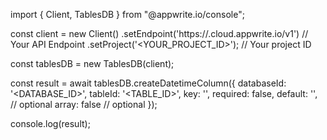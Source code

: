 import { Client, TablesDB } from "@appwrite.io/console";

const client = new Client()
    .setEndpoint('https://<REGION>.cloud.appwrite.io/v1') // Your API Endpoint
    .setProject('<YOUR_PROJECT_ID>'); // Your project ID

const tablesDB = new TablesDB(client);

const result = await tablesDB.createDatetimeColumn({
    databaseId: '<DATABASE_ID>',
    tableId: '<TABLE_ID>',
    key: '',
    required: false,
    default: '', // optional
    array: false // optional
});

console.log(result);
